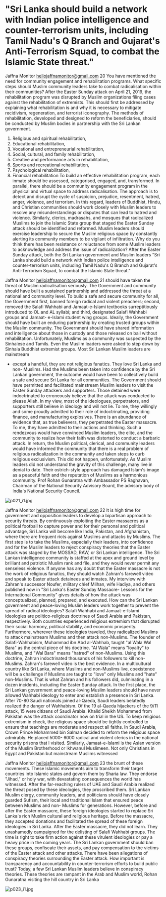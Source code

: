 # "Sri Lanka should build a network with Indian police intelligence and counter-terrorism units, including Tamil Nadu's Q Branch and Gujarat's Anti-Terrorism Squad, to combat the Islamic State threat."

Jaffna Monitor
hellojaffnamonitor@gmail.com
20
You have mentioned the need 
for community engagement and 
rehabilitation programs. What specific 
steps should Muslim community 
leaders take to combat radicalisation 
within their communities?
After the Easter Sunday attack on April 
21, 2019, the rehabilitation program was 
disrupted by Muslim organizations filing cases 
against the rehabilitation of extremists. This 
should first be addressed by explaining what 
rehabilitation is and why it is necessary to 
mitigate recidivism, regeneration, and terrorist 
iconography. The methods of rehabilitation, 
developed and designed to reform the 
beneficiaries, should be conducted by Muslim 
bodies in partnership with the Sri Lankan 
government.
1.	Religious and spiritual rehabilitation,
2.	Educational rehabilitation,
3.	Vocational and entrepreneurial 
rehabilitation,
4.	Social, cultural, and family rehabilitation,
5.	Creative and performance arts in 
rehabilitation,
6.	Sports and recreational rehabilitation,
7.	Psychological rehabilitation,
8.	Financial rehabilitation
To build an effective rehabilitation program, 
each inmate should be assessed, categorised, 
engaged, and, transformed. In parallel, there 
should be a community engagement program 
in the physical and virtual space to address 
radicalisation. The approach is to detect and 
disrupt the cycle of suspicion, prejudice, 
resentment, hatred, anger, violence, and 
terrorism. In this regard, leaders of Buddhist, 
Hindu, and Christian communities should 
work closely with Muslim leaders to resolve 
any misunderstandings or disputes that can 
lead to hatred and violence.
Similarly, clerics, madrasahs, and mosques that 
radicalized Muslims to join the Islamic State 
group that staged the Easter Sunday attack 
should be identified and reformed. Muslim 
leaders should exercise leadership to secure the 
Muslim religious space by constantly alerting 
its community members to be vigilant of 
infiltration.
Why do you think there has been 
resistance or reluctance from some 
Muslim leaders to acknowledge and 
address the issue of radicalization?
After the Easter Sunday attack, both the Sri 
Lankan government and Muslim leaders 
"Sri Lanka should build a network with Indian police 
intelligence and counter-terrorism units, including 
Tamil Nadu's Q Branch and Gujarat's Anti-Terrorism 
Squad, to combat the Islamic State threat."

Jaffna Monitor
hellojaffnamonitor@gmail.com
21
should have taken the threat of Muslim 
radicalisation seriously. The Government 
and community should have built a sustained 
partnership and addressed the threat at a 
national and community level. To build a safe 
and secure community for all, the Government 
first, banned foreign radical and violent 
preachers; second, removed the Salafi Wahhabi 
and Jamaat-e-Islami textbooks surreptitiously 
introduced to OL and AL syllabi; and third, 
designated Salafi Wahhabi groups and Jamaat-
e-Islami student wing groups.
Ideally, the Government should have built 
an enduring partnership by creating trusted 
groups within the Muslim community. The 
Government should have shared information 
and intelligence about those in custody and 
those released on bail without rehabilitation.
Unfortunately, Muslims as a community was 
suspected by the Sinhalese and Tamils. Even 
the Muslim leaders were asked to step down 
by Sinhala Buddhist extremist groups. Most 
Sri Lankan Muslim leaders are mainstream 
- except a handful, they are not religious 
fanatics. They love Sri Lanka and non-
Muslims.
Had the Muslims been taken into confidence 
by the Sri Lankan government, the outcome 
would have been to collectively build a safe 
and secure Sri Lanka for all communities. 
The Government should have permitted 
and facilitated mainstream Muslim leaders 
to visit the Easter Sunday attackers and 
supporters. Those detained were indoctrinated 
to erroneously believe that the attack was 
conducted to please Allah. In my view, most of 
the ideologues, perpetrators, and supporters 
still believe in ideology and will not lie. To me, 
they willingly and some proudly admitted to 
their role of indoctrinating, providing finance, 
and manufacturing explosives. There is an 
abundance of evidence that, as true believers, 
they perpetrated the Easter massacre. To 
me, they have admitted to their actions and 
thinking.
Such a rendezvous would have convinced 
Muslim leaders, the elite, and the community 
to realize how their faith was distorted to 
conduct a barbaric attack. In return, the 
Muslim political, clerical, and community 
leaders would have informed the community 
that there is a real problem of religious 
radicalization in the community and taken 
steps to curb religious exclusivism. This 
did not happen, unfortunately. As Muslim 
leaders did not understand the gravity of this 
challenge, many live in denial to date. Their 
ostrich-style approach has damaged Islam's 
image as a peaceful faith and the reputation of 
Muslims as a harmonious community.
Prof Rohan Gunaratna with Ambassador PS Raghavan, 
Chairman of the National Security Advisory Board, the advisory 
body of India's National Security Council.

![p021_i1.jpg](images_out/011_sri_lanka_should_build_a_network_with_indian_polic/p021_i1.jpg)

Jaffna Monitor
hellojaffnamonitor@gmail.com
22
It is high time for government and opposition 
leaders to develop a bipartisan approach to 
security threats. By continuously exploiting 
the Easter massacres as a political football 
to capture power and for their personal and 
political advantage, Sri Lanka will become like 
India, Pakistan, and Afghanistan, where there 
are frequent riots against Muslims and attacks 
by Muslims.
The first step is to take the Muslims, especially 
their leaders, into confidence and for the 
Muslim leaders to reject conspiracy theories 
that the Easter attack was staged by the 
MOSSAD, RAW, or Sri Lankan intelligence. 
The Sri Lankan intelligence community is 
staffed at the apex and ground level by brilliant 
and patriotic Muslim rank and file, and they 
would never permit any senseless violence. If 
anyone has any doubt that the Easter massacre 
is not the work of religious fanatics, they 
should watch Zahran's farewell video and 
speak to Easter attack detainees and inmates.
My interview with Zahran's successor Noufer, 
military chief Milhan, wife Hadiya, and others 
published now in "Sri Lanka's Easter Sunday 
Massacre- Lessons for the International 
Community" gives details of how the attack 
was conceptualized, planned, prepared, and 
executed.
How can the Sri Lankan government 
and peace-loving Muslim leaders 
work together to prevent the spread of 
radical ideologies?
Salafi Wahhabi and Jamaat-e-Islami ideologies 
are politico-religious doctrines of Saudi Arabia 
and Pakistan, respectively. Both countries 
experienced religious extremism that disrupted 
their social harmony, political stability, and 
economic prosperity. Furthermore, wherever 
these ideologies traveled, they radicalized 
Muslims to attack mainstream Muslims and 
then attack non-Muslims.
The founder of Salafi-Wahhabism, Muhammad 
ibn Abd al-Wahhab, taught "al Wala Wal Bara" 
as the central piece of his doctrine. "Al Wala" 
means "loyalty" to Muslims, and "Wal Bara" 
means "hatred" of non-Muslims. Using this 
doctrine, Zahran indoctrinated thousands of 
his followers to kill non-Muslims. Zahran's 
farewell video is the best evidence.
In a multicultural country like Sri Lanka, 
where Muslims and non-Muslims live, 
coexistence will be a challenge if Muslims 
are taught to "love" only Muslims and "hate" 
non-Muslims. That is what Zahran and 
his followers did, culminating in a dozen 
incidents, including the Easter Sunday attack. 
In the first place, the Sri Lankan government 
and peace-loving Muslim leaders should have 
never allowed Wahhabi ideology to enter and 
establish a presence in Sri Lanka. After 70-80 
Saudi nationals joined al-Qaeda, Saudi leaders 
belatedly realized the danger of Wahhabism. 
Of the 19 al-Qaeda hijackers of the 9/11 attack, 
15 were citizens of Saudi Arabia. Khalid Sheikh 
Mohammed from Pakistan was the attack 
coordinator now on trial in the US.
To keep religious extremism in check, the 
religious space should be tightly controlled to 
ensure that teachings are moderate and respect 
all faiths. In Saudi Arabia, Crown Prince 
Mohammed bin Salman decided to reform 
the religious space admirably. He placed 5000-
6000 radical and violent clerics in the national 
security prisons that I visited.
Similarly, Jamaat-e-Islami is the Asian version 
of the Muslim Brotherhood or Ikhwanul 
Muslimeen. Not only Christians in Egypt and 
Pakistan but mainstream Muslims witnessed

Jaffna Monitor
hellojaffnamonitor@gmail.com
23
the brunt of these movements. These Islamic 
movements aim to transform their target 
countries into Islamic states and govern them 
by Sharia law. They endorse "Jihad," or holy 
war, with devastating consequences the world 
has witnessed. After the far-reaching rulers 
of UAE and Saudi Arabia realized the threat 
posed by these ideologies, they proscribed 
them.
Sri Lankan Muslim clergy, community leaders, 
and politicians should have closely guarded 
Sufism, their local and traditional Islam that 
ensured peace between Muslims and non-
Muslims for generations.
However, before and after the Easter massacre, 
these foreign ideologies started to replace Sri 
Lanka's rich Muslim cultural and religious 
heritage. Before the massacre, they accepted 
donations and facilitated the spread of these 
foreign ideologies in Sri Lanka. After the 
Easter massacre, they did not learn. They 
unashamedly campaigned for the delisting 
of Salafi Wahhabi groups. The time is right 
to take firm action against these virulent 
ideologies or pay a heavy price in the coming 
years. The Sri Lankan government should 
ban these groups, confiscate their assets, and 
pay compensation to the victims of the Easter 
attack and other attacks.
There have been allegations of 
conspiracy theories surrounding 
the Easter attack. How important is 
transparency and accountability in 
counter-terrorism efforts to build 
public trust?
Today, a few Sri Lankan Muslim leaders 
believe in conspiracy theories. These theories 
are rampant in the Arab and Muslim world, 
Rohan Gunaratna visiting the hill country in Sri Lanka

![p023_i1.jpg](images_out/011_sri_lanka_should_build_a_network_with_indian_polic/p023_i1.jpg)

